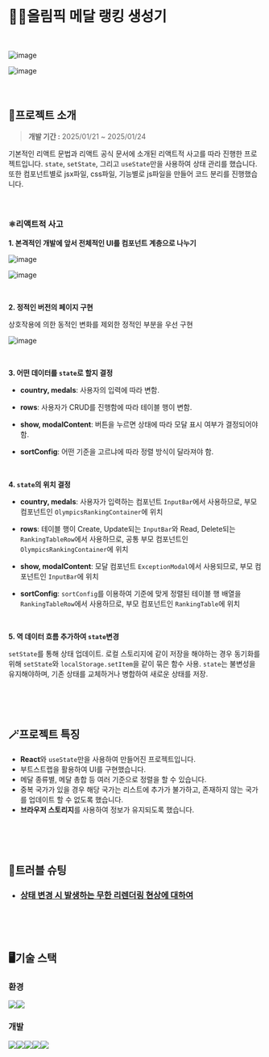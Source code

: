 # 🏃‍➡️올림픽 메달 랭킹 생성기
<br/>

![image](https://github.com/user-attachments/assets/aa4683a0-e332-42e0-ac78-c099231483b4)

![image](https://github.com/user-attachments/assets/b261a6f1-bb8e-4ba2-89c3-17831a5aabf4)
<br/>
<br/>
<br/>

## 📜프로젝트 소개
>**개발 기간 :** 2025/01/21 ~ 2025/01/24

기본적인 리액트 문법과 리액트 공식 문서에 소개된 리액트적 사고를 따라 진행한 프로젝트입니다.
`state`, `setState`, 그리고 `useState`만을 사용하여 상태 관리를 했습니다.
또한 컴포넌트별로 jsx파일, css파일, 기능별로 js파일을 만들어 코드 분리를 진행했습니다. 
<br/>
<br/>
<br/>
### ⚛️리액트적 사고
**1. 본격적인 개발에 앞서 전체적인 UI를 컴포넌트 계층으로 나누기**

![image](https://github.com/user-attachments/assets/ef0b45cc-bad0-4637-a867-822d7cf79aac)

![image](https://github.com/user-attachments/assets/0c0ec0aa-fb55-4edd-b307-8fc5efe854f7)

<br/>

**2. 정적인 버전의 페이지 구현**  

상호작용에 의한 동적인 변화를 제외한 정적인 부분을 우선 구현

![image](https://github.com/user-attachments/assets/3cfa33ef-7144-4e03-bde2-721cab213dd8)

<br/>

**3. 어떤 데이터를 `state`로 할지 결정**
- **country, medals**: 사용자의 입력에 따라 변함.
  
- **rows**: 사용자가 CRUD를 진행함에 따라 테이블 행이 변함.

- **show, modalContent**: 버튼을 누르면 상태에 따라 모달 표시 여부가 결정되어야 함.
  
- **sortConfig**: 어떤 기준을 고르냐에 따라 정렬 방식이 달라져야 함.

<br/>

**4. `state`의 위치 결정**
- **country, medals**: 사용자가 입력하는 컴포넌트 `InputBar`에서 사용하므로, 부모 컴포넌트인 `OlympicsRankingContainer`에 위치
  
- **rows**: 테이블 행이 Create, Update되는 `InputBar`와 Read, Delete되는 `RankingTableRow`에서 사용하므로, 공통 부모 컴포넌트인 `OlympicsRankingContainer`에 위치

- **show, modalContent**: 모달 컴포넌트 `ExceptionModal`에서 사용되므로, 부모 컴포넌트인 `InputBar`에 위치
  
- **sortConfig**: `sortConfig`를 이용하여 기준에 맞게 정렬된 테이블 행 배열을 `RankingTableRow`에서 사용하므로, 부모 컴포넌트인 `RankingTable`에 위치
  
<br/>

**5. 역 데이터 흐름 추가하여 `state`변경**  

`setState`를 통해 상태 업데이트. 로컬 스토리지에 같이 저장을 해야하는 경우 동기화를 위해 `setState`와 `localStorage.setItem`을 같이 묶은 함수 사용.
`state`는 불변성을 유지해야하며, 기존 상태를 교체하거나 병합하여 새로운 상태를 저장.

<br/>
<br/>
<br/>

## 🪄프로젝트 특징
- **React**와 `useState`만을 사용하여 만들어진 프로젝트입니다.
- 부트스트랩을 활용하여 UI를 구현했습니다. 
- 메달 종류별, 메달 총합 등 여러 기준으로 정렬을 할 수 있습니다. 
- 중복 국가가 있을 경우 해당 국가는 리스트에 추가가 불가하고, 존재하지 않는 국가를 업데이트 할 수 없도록 했습니다. 
- **브라우저 스토리지**를 사용하여 정보가 유지되도록 했습니다. 
<br/>
<br/>
<br/>

## 🔫트러블 슈팅
- ### [상태 변경 시 발생하는 무한 리렌더링 현상에 대하여](https://velog.io/@arendt9797/%ED%8A%B8%EB%9F%AC%EB%B8%94%EC%8A%88%ED%8C%85-%EC%83%81%ED%83%9C-%EB%B3%80%EA%B2%BD-%EC%8B%9C-%EB%B0%9C%EC%83%9D%ED%95%98%EB%8A%94-%EB%AC%B4%ED%95%9C-%EB%A6%AC%EB%A0%8C%EB%8D%94%EB%A7%81%EC%97%90-%EB%8C%80%ED%95%98%EC%97%AC)
<br/>
<br/>
<br/>

## 🖥️기술 스택
### 환경
  <img src="https://img.shields.io/badge/github-181717?style=for-the-badge&logo=github&logoColor=white"><img src="https://img.shields.io/badge/git-F05032?style=for-the-badge&logo=git&logoColor=white">

### 개발
  <img src="https://img.shields.io/badge/html5-E34F26?style=for-the-badge&logo=html5&logoColor=white"><img src="https://img.shields.io/badge/css-1572B6?style=for-the-badge&logo=css3&logoColor=white"><img src="https://img.shields.io/badge/javascript-F7DF1E?style=for-the-badge&logo=javascript&logoColor=black"><img src="https://img.shields.io/badge/bootstrap-7952B3?style=for-the-badge&logo=bootstrap&logoColor=white"><img src="https://img.shields.io/badge/react-61DAFB?style=for-the-badge&logo=react&logoColor=black"> 


